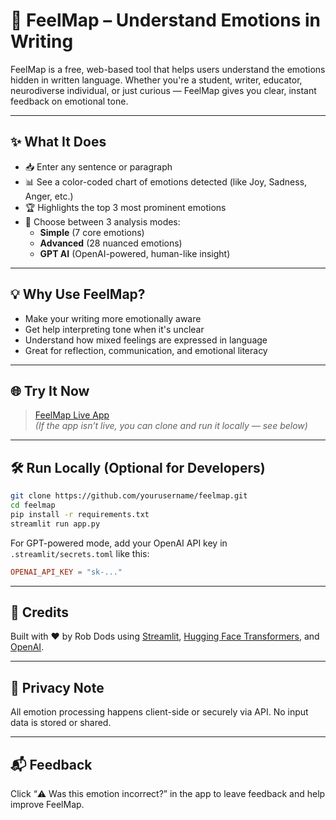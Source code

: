 # 🧠 FeelMap – Understand Emotions in Writing

FeelMap is a free, web-based tool that helps users understand the emotions hidden in written language. Whether you're a student, writer, educator, neurodiverse individual, or just curious — FeelMap gives you clear, instant feedback on emotional tone.

---

## ✨ What It Does

- 📥 Enter any sentence or paragraph
- 📊 See a color-coded chart of emotions detected (like Joy, Sadness, Anger, etc.)
- 🏆 Highlights the top 3 most prominent emotions
- 🤖 Choose between 3 analysis modes:
  - **Simple** (7 core emotions)
  - **Advanced** (28 nuanced emotions)
  - **GPT AI** (OpenAI-powered, human-like insight)

---

## 💡 Why Use FeelMap?

- Make your writing more emotionally aware
- Get help interpreting tone when it's unclear
- Understand how mixed feelings are expressed in language
- Great for reflection, communication, and emotional literacy

---

## 🌐 Try It Now

> [FeelMap Live App](https://feelmap.streamlit.app)  
*(If the app isn’t live, you can clone and run it locally — see below)*

---

## 🛠️ Run Locally (Optional for Developers)

```bash
git clone https://github.com/yourusername/feelmap.git
cd feelmap
pip install -r requirements.txt
streamlit run app.py
```

For GPT-powered mode, add your OpenAI API key in `.streamlit/secrets.toml` like this:

```toml
OPENAI_API_KEY = "sk-..."
```

---

## 🧠 Credits

Built with ❤️ by Rob Dods using [Streamlit](https://streamlit.io), [Hugging Face Transformers](https://huggingface.co), and [OpenAI](https://openai.com).

---

## 🔐 Privacy Note

All emotion processing happens client-side or securely via API. No input data is stored or shared.

---

## 📬 Feedback

Click “⚠️ Was this emotion incorrect?” in the app to leave feedback and help improve FeelMap.
